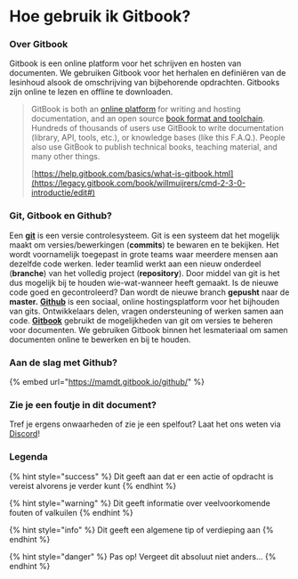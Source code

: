# Hoe gebruik ik Gitbook?

### Over Gitbook

Gitbook is een online platform voor het schrijven en hosten van documenten. We gebruiken Gitbook voor het herhalen en definiëren van de lesinhoud alsook de omschrijving van bijbehorende opdrachten. Gitbooks zijn online te lezen en offline te downloaden.

> GitBook is both an [online platform](https://legacy.gitbook.com/book/willmuijrers/cmd-2-3-0-introductie/edit#) for writing and hosting documentation, and an open source [book format and toolchain](https://legacy.gitbook.com/book/willmuijrers/cmd-2-3-0-introductie/edit#). Hundreds of thousands of users use GitBook to write documentation \(library, API, tools, etc.\), or knowledge bases \(like this F.A.Q.\). People also use GitBook to publish technical books, teaching material, and many other things.
>
> [https://help.gitbook.com/basics/what-is-gitbook.html](https://legacy.gitbook.com/book/willmuijrers/cmd-2-3-0-introductie/edit#)

### Git, Gitbook en Github?

Een [**git**](https://legacy.gitbook.com/book/willmuijrers/cmd-2-3-0-introductie/edit#) is een versie controlesysteem. Git is een systeem dat het mogelijk maakt om versies/bewerkingen \(**commits**\) te bewaren en te bekijken. Het wordt voornamelijk toegepast in grote teams waar meerdere mensen aan dezelfde code werken. Ieder teamlid werkt aan een nieuw onderdeel \(**branche**\) van het volledig project \(**repository**\). Door middel van git is het dus mogelijk bij te houden wie-wat-wanneer heeft gemaakt. Is de nieuwe code goed en gecontroleerd? Dan wordt de nieuwe branch **gepusht** naar de **master.** [**Github**](https://legacy.gitbook.com/book/willmuijrers/cmd-2-3-0-introductie/edit#) is een sociaal, online hostingsplatform voor het bijhouden van gits. Ontwikkelaars delen, vragen ondersteuning of werken samen aan code. [**Gitbook**](https://legacy.gitbook.com/book/willmuijrers/cmd-2-3-0-introductie/edit#) gebruikt de mogelijkheden van git om versies te beheren voor documenten. We gebruiken Gitbook binnen het lesmateriaal om samen documenten online te bewerken en bij te houden.

### Aan de slag met Github?

{% embed url="https://mamdt.gitbook.io/github/" %}

### Zie je een foutje in dit document?

Tref je ergens onwaarheden of zie je een spelfout? Laat het ons weten via [Discord](hoe-gebruik-ik-discord.md)!

### Legenda

{% hint style="success" %}
Dit geeft aan dat er een actie of opdracht is vereist alvorens je verder kunt
{% endhint %}

{% hint style="warning" %}
Dit geeft informatie over veelvoorkomende fouten of valkuilen
{% endhint %}

{% hint style="info" %}
Dit geeft een algemene tip of verdieping aan
{% endhint %}

{% hint style="danger" %}
Pas op! Vergeet dit absoluut niet anders...
{% endhint %}

